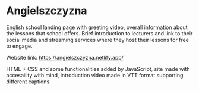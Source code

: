 # **Angielszczyzna**
English school landing page with greeting video, overall information about the lessons that school offers. Brief introduction to lecturers and link to their social media and streaming services where they host their lessons for free to engage.

Website link: https://angielszczyzna.netlify.app/

HTML + CSS and some functionalities added by JavaScript,
site made with accesaility with mind, introduction video made in VTT format supporting different captions.
